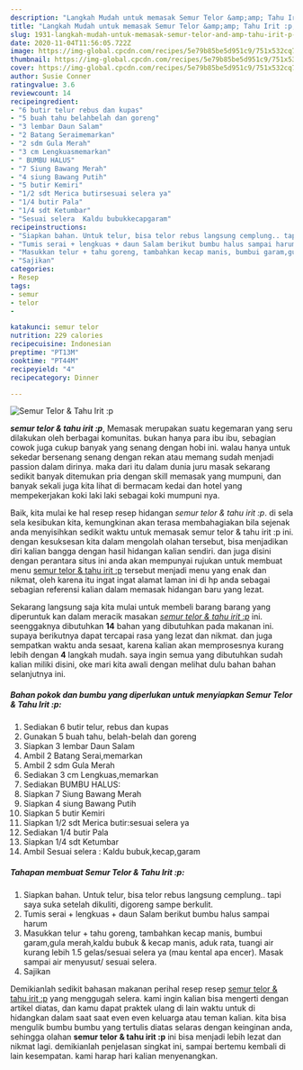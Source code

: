```yaml
---
description: "Langkah Mudah untuk memasak Semur Telor &amp;amp; Tahu Irit :p, Enak"
title: "Langkah Mudah untuk memasak Semur Telor &amp;amp; Tahu Irit :p, Enak"
slug: 1931-langkah-mudah-untuk-memasak-semur-telor-and-amp-tahu-irit-p-enak
date: 2020-11-04T11:56:05.722Z
image: https://img-global.cpcdn.com/recipes/5e79b85be5d951c9/751x532cq70/semur-telor-tahu-irit-p-foto-resep-utama.jpg
thumbnail: https://img-global.cpcdn.com/recipes/5e79b85be5d951c9/751x532cq70/semur-telor-tahu-irit-p-foto-resep-utama.jpg
cover: https://img-global.cpcdn.com/recipes/5e79b85be5d951c9/751x532cq70/semur-telor-tahu-irit-p-foto-resep-utama.jpg
author: Susie Conner
ratingvalue: 3.6
reviewcount: 14
recipeingredient:
- "6 butir telur rebus dan kupas"
- "5 buah tahu belahbelah dan goreng"
- "3 lembar Daun Salam"
- "2 Batang Seraimemarkan"
- "2 sdm Gula Merah"
- "3 cm Lengkuasmemarkan"
- " BUMBU HALUS"
- "7 Siung Bawang Merah"
- "4 siung Bawang Putih"
- "5 butir Kemiri"
- "1/2 sdt Merica butirsesuai selera ya"
- "1/4 butir Pala"
- "1/4 sdt Ketumbar"
- "Sesuai selera  Kaldu bubukkecapgaram"
recipeinstructions:
- "Siapkan bahan. Untuk telur, bisa telor rebus langsung cemplung.. tapi saya suka setelah dikuliti, digoreng sampe berkulit."
- "Tumis serai + lengkuas + daun Salam berikut bumbu halus sampai harum"
- "Masukkan telur + tahu goreng, tambahkan kecap manis, bumbui garam,gula merah,kaldu bubuk &amp; kecap manis, aduk rata, tuangi air kurang lebih 1.5 gelas/sesuai selera ya (mau kental apa encer). Masak sampai air menyusut/ sesuai selera."
- "Sajikan"
categories:
- Resep
tags:
- semur
- telor
- 

katakunci: semur telor  
nutrition: 229 calories
recipecuisine: Indonesian
preptime: "PT13M"
cooktime: "PT44M"
recipeyield: "4"
recipecategory: Dinner

---
```



![Semur Telor &amp; Tahu Irit :p](https://img-global.cpcdn.com/recipes/5e79b85be5d951c9/751x532cq70/semur-telor-tahu-irit-p-foto-resep-utama.jpg)

<b><i>semur telor &amp; tahu irit :p</i></b>, Memasak merupakan suatu kegemaran yang seru dilakukan oleh berbagai komunitas. bukan hanya para ibu ibu, sebagian cowok juga cukup banyak yang senang dengan hobi ini. walau hanya untuk sekedar bersenang senang dengan rekan atau memang sudah menjadi passion dalam dirinya. maka dari itu dalam dunia juru masak sekarang sedikit banyak ditemukan pria dengan skill memasak yang mumpuni, dan banyak sekali juga kita lihat di bermacam kedai dan hotel yang mempekerjakan koki laki laki sebagai koki mumpuni nya.

Baik, kita mulai ke hal resep resep hidangan <i>semur telor &amp; tahu irit :p</i>. di sela sela kesibukan kita, kemungkinan akan terasa membahagiakan bila sejenak anda menyisihkan sedikit waktu untuk memasak semur telor &amp; tahu irit :p ini. dengan kesuksesan kita dalam mengolah olahan tersebut, bisa menjadikan diri kalian bangga dengan hasil hidangan kalian sendiri. dan juga disini dengan perantara situs ini anda akan mempunyai rujukan untuk membuat menu <u>semur telor &amp; tahu irit :p</u> tersebut menjadi menu yang enak dan nikmat, oleh karena itu ingat ingat alamat laman ini di hp anda sebagai sebagian referensi kalian dalam memasak hidangan baru yang lezat.




Sekarang langsung saja kita mulai untuk membeli barang barang yang diperuntuk kan dalam meracik masakan <u><i>semur telor &amp; tahu irit :p</i></u> ini. seenggaknya dibutuhkan <b>14</b> bahan yang dibutuhkan pada makanan ini. supaya berikutnya dapat tercapai rasa yang lezat dan nikmat. dan juga sempatkan waktu anda sesaat, karena kalian akan memprosesnya kurang lebih dengan <b>4</b> langkah mudah. saya ingin semua yang dibutuhkan sudah kalian miliki disini, oke mari kita awali dengan melihat dulu bahan bahan selanjutnya ini.

<!--inarticleads1-->

##### Bahan pokok dan bumbu yang diperlukan untuk menyiapkan Semur Telor &amp; Tahu Irit :p:

1. Sediakan 6 butir telur, rebus dan kupas
1. Gunakan 5 buah tahu, belah-belah dan goreng
1. Siapkan 3 lembar Daun Salam
1. Ambil 2 Batang Serai,memarkan
1. Ambil 2 sdm Gula Merah
1. Sediakan 3 cm Lengkuas,memarkan
1. Sediakan  BUMBU HALUS:
1. Siapkan 7 Siung Bawang Merah
1. Siapkan 4 siung Bawang Putih
1. Siapkan 5 butir Kemiri
1. Siapkan 1/2 sdt Merica butir:sesuai selera ya
1. Sediakan 1/4 butir Pala
1. Siapkan 1/4 sdt Ketumbar
1. Ambil Sesuai selera : Kaldu bubuk,kecap,garam




<!--inarticleads2-->

##### Tahapan membuat Semur Telor &amp; Tahu Irit :p:

1. Siapkan bahan. Untuk telur, bisa telor rebus langsung cemplung.. tapi saya suka setelah dikuliti, digoreng sampe berkulit.
1. Tumis serai + lengkuas + daun Salam berikut bumbu halus sampai harum
1. Masukkan telur + tahu goreng, tambahkan kecap manis, bumbui garam,gula merah,kaldu bubuk &amp; kecap manis, aduk rata, tuangi air kurang lebih 1.5 gelas/sesuai selera ya (mau kental apa encer). Masak sampai air menyusut/ sesuai selera.
1. Sajikan




Demikianlah sedikit bahasan makanan perihal resep resep <u>semur telor &amp; tahu irit :p</u> yang menggugah selera. kami ingin kalian bisa mengerti dengan artikel diatas, dan kamu dapat praktek ulang di lain waktu untuk di hidangkan dalam saat saat even even keluarga atau teman kalian. kita bisa mengulik bumbu bumbu yang tertulis diatas selaras dengan keinginan anda, sehingga olahan <b>semur telor &amp; tahu irit :p</b> ini bisa menjadi lebih lezat dan nikmat lagi. demikianlah penjelasan singkat ini, sampai bertemu kembali di lain kesempatan. kami harap hari kalian menyenangkan.
